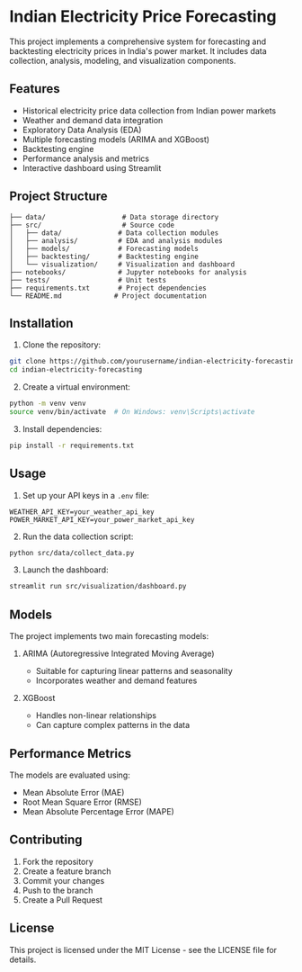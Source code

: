 # Indian Electricity Price Forecasting

This project implements a comprehensive system for forecasting and backtesting electricity prices in India's power market. It includes data collection, analysis, modeling, and visualization components.

## Features

- Historical electricity price data collection from Indian power markets
- Weather and demand data integration
- Exploratory Data Analysis (EDA)
- Multiple forecasting models (ARIMA and XGBoost)
- Backtesting engine
- Performance analysis and metrics
- Interactive dashboard using Streamlit

## Project Structure

```
├── data/                   # Data storage directory
├── src/                    # Source code
│   ├── data/              # Data collection modules
│   ├── analysis/          # EDA and analysis modules
│   ├── models/            # Forecasting models
│   ├── backtesting/       # Backtesting engine
│   └── visualization/     # Visualization and dashboard
├── notebooks/             # Jupyter notebooks for analysis
├── tests/                 # Unit tests
├── requirements.txt       # Project dependencies
└── README.md             # Project documentation
```

## Installation

1. Clone the repository:
```bash
git clone https://github.com/yourusername/indian-electricity-forecasting.git
cd indian-electricity-forecasting
```

2. Create a virtual environment:
```bash
python -m venv venv
source venv/bin/activate  # On Windows: venv\Scripts\activate
```

3. Install dependencies:
```bash
pip install -r requirements.txt
```

## Usage

1. Set up your API keys in a `.env` file:
```
WEATHER_API_KEY=your_weather_api_key
POWER_MARKET_API_KEY=your_power_market_api_key
```

2. Run the data collection script:
```bash
python src/data/collect_data.py
```

3. Launch the dashboard:
```bash
streamlit run src/visualization/dashboard.py
```

## Models

The project implements two main forecasting models:

1. ARIMA (Autoregressive Integrated Moving Average)
   - Suitable for capturing linear patterns and seasonality
   - Incorporates weather and demand features

2. XGBoost
   - Handles non-linear relationships
   - Can capture complex patterns in the data

## Performance Metrics

The models are evaluated using:
- Mean Absolute Error (MAE)
- Root Mean Square Error (RMSE)
- Mean Absolute Percentage Error (MAPE)

## Contributing

1. Fork the repository
2. Create a feature branch
3. Commit your changes
4. Push to the branch
5. Create a Pull Request

## License

This project is licensed under the MIT License - see the LICENSE file for details. 